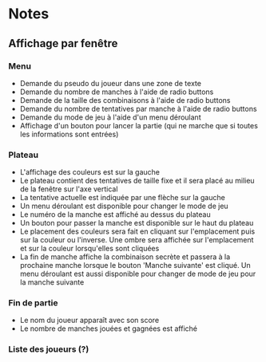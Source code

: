 # Notes
## Affichage par fenêtre
### Menu
- Demande du pseudo du joueur dans une zone de texte
- Demande du nombre de manches à l'aide de radio buttons
- Demande de la taille des combinaisons à l'aide de radio buttons
- Demande du nombre de tentatives par manche à l'aide de radio buttons
- Demande du mode de jeu à l'aide d'un menu déroulant
- Affichage d'un bouton pour lancer la partie (qui ne marche que si toutes les informations sont entrées)
### Plateau
- L'affichage des couleurs est sur la gauche
- Le plateau contient des tentatives de taille fixe et il sera placé au milieu de la fenêtre sur l'axe vertical
- La tentative actuelle est indiquée par une flèche sur la gauche
- Un menu déroulant est disponible pour changer le mode de jeu
- Le numéro de la manche est affiché au dessus du plateau
- Un bouton pour passer la manche est disponible sur le haut du plateau
- Le placement des couleurs sera fait en cliquant sur l'emplacement puis sur la couleur ou l'inverse. Une ombre sera affichée sur l'emplacement et sur la couleur lorsqu'elles sont cliquées
- La fin de manche affiche la combinaison secrète et passera à la prochaine manche lorsque le bouton 'Manche suivante' est cliqué. Un menu déroulant est aussi disponible pour changer de mode de jeu pour la manche suivante
### Fin de partie
- Le nom du joueur apparaît avec son score
- Le nombre de manches jouées et gagnées est affiché
### Liste des joueurs (?)

